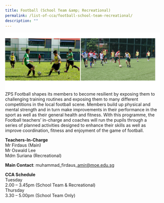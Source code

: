 ```yaml
---
title: Football (School Team &amp; Recreational)
permalink: /list-of-cca/football-school-team-recreational/
description: ""
---
```

![](/images/CCAs/cca-%20soccer%202023%20new.png)
ZPS Football shapes its members to become resilient by exposing them to challenging training routines and exposing them to many different competitions in the local football scene. Members build up physical and mental strength and in turn make improvements in their performance in the sport as well as their general health and fitness. With this programme, the Football teachers’ in-charge and coaches will run the pupils through a series of planned activities designed to enhance their skills as well as improve coordination, fitness and enjoyment of the game of football.

**Teachers-In-Charge**
<br>Mr Firdaus (Main)
<br>Mr Oswald Lee
<br>Mdm Suriana (Recreational)

**Main Contact**: muhammad\_firdaus\_amir@moe.edu.sg

**CCA Schedule**
<br>Tuesday
<br>2.00 – 3.45pm (School Team &amp; Recreational)
<br>Thursday
<br>3.30 – 5.00pm (School Team Only)